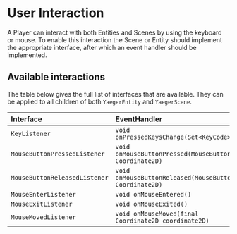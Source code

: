# User Interaction

A Player can interact with both Entities and Scenes by using the keyboard or mouse. To enable this interaction the Scene
or Entity should implement the appropriate interface, after which an event handler should be implemented.

## Available interactions

The table below gives the full list of interfaces that are available. They can be applied to all children of both
`YaegerEntity` and `YaegerScene`.

| Interface                     | EventHandler                                        |
| :---------------------------- | :------------------------------------------------- |
| `KeyListener`                 | `void onPressedKeysChange(Set<KeyCode>)`          |                                                    |
| `MouseButtonPressedListener`  | `void onMouseButtonPressed(MouseButton, Coordinate2D)` |
| `MouseButtonReleasedListener` | `void onMouseButtonReleased(MouseButton, Coordinate2D)`|
| `MouseEnterListener`          | `void onMouseEntered()` |
| `MouseExitListener`           | `void onMouseExited()`|
| `MouseMovedListener`          | `void onMouseMoved(final Coordinate2D coordinate2D)` |

